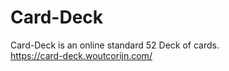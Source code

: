 # Card-Deck
Card-Deck is an online standard 52 Deck of cards.
<br>
https://card-deck.woutcorijn.com/
